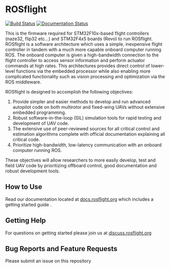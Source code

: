 # ROSflight
[![Build Status](https://travis-ci.org/rosflight/firmware.svg?branch=master)](https://travis-ci.org/rosflight/firmware)
[![Documentation Status](https://readthedocs.org/projects/rosflight/badge/?version=latest)](http://docs.rosflight.org/en/latest/?badge=latest)
<!--[![Documentation](https://codedocs.xyz/byu-magicc/ROSflight.svg)](https://codedocs.xyz/byu-magicc/ROSflight/) -->

This is the firmware required for STM32F10x-based flight controllers (naze32, flip32 etc...) and STM32F4x5 boards (Revo) to run ROSflight.  ROSflight is a software architecture which uses a simple, inexpensive flight controller in tandem with a much more capable onboard computer running ROS.  The onboard computer is given a high-bandwidth connection to the flight controller to access sensor information and perform actuator commands at high rates.  This architectures provides direct control of lower-level functions via the embedded processor while also enabling more complicated functionality such as vision processing and optimization via the ROS middleware.  

ROSflight is designed to accomplish the following objectives:

1. Provide simpler and easier methods to develop and run advanced autopilot code on both multirotor and fixed-wing UAVs without extensive embedded programming.
2. Robust software-in-the-loop (SIL) simulation tools for rapid testing and development of UAV code.
3. The extensive use of peer-reviewed sources for all critical control and estimation algorithms complete with official documentation explaining all critical code.
4. Prioritize high-bandwidth, low-latency communication with an onboard computer running ROS.

These objectives will allow researchers to more easily develop, test and field UAV code by prioritizing offboard control, good documentation and robust development tools.

## How to Use ##

Read our documentation located at [docs.rosflight.org](http://docs.rosflight.org) which includes a getting started guide .

## Getting Help ##

For questions on getting started please join us at [discuss.rosflight.org](https://discuss.rosflight.org/)

## Bug Reports and Feature Requests ##

Please submit an issue on this repository
